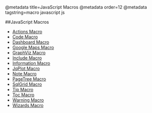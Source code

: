 @metadata title=JavaScript Macros
@metadata order=12
@metadata tagstring=macro javascript js

[actions]: /#/alkiradocs/MacroActions
[code]: /#/alkiradocs/MacroCode
[dashboard]: /#/alkiradocs/MacroDashboard
[maps]: /#/alkiradocs/MacroGoogleMaps
[graphviz]: /#/alkiradocs/MacroGraphViz
[include]: /#/alkiradocs/MacroInclude
[info]: /#/alkiradocs/MacroInformation
[jqplot]: /#/alkiradocs/MacroJqPlot/MacroJqPlot
[note]: /#/alkiradocs/MacroNote
[pagetree]: /#/alkiradocs/MacroPageTree
[sqlgrid]: /#/alkiradocs/MacroSqlGrid
[tip]: /#/alkiradocs/MacroTip
[toc]: /#/alkiradocs/MacroToc
[warning]: /#/alkiradocs/MacroWarning
[wizard]: /#/alkiradocs/MacroWizard

##JavaScript Macros
* [Actions Macro][actions]  
* [Code Macro][code]  
* [Dashboard Macro][dashboard]  
* [Google Maps Macro][maps]  
* [GraphViz Macro][graphviz]  
* [Include Macro][include]
* [Information Macro][info] 
* [JqPlot Macro][jqplot]  
* [Note Macro][note]
* [PageTree Macro][pagetree]  
* [SqlGrid Macro][sqlgrid]  
* [Tip Macro][tip]
* [Toc Macro][toc]  
* [Warning Macro][warning]
* [Wizards Macro][wizard]  

